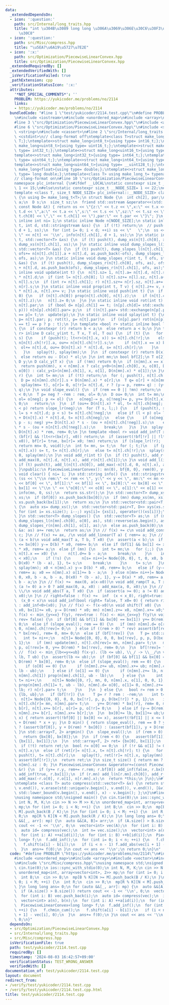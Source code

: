 ```yaml
---
data:
  _extendedDependsOn:
  - icon: ':question:'
    path: src/Internal/long_traits.hpp
    title: "int \u304B\u3089 long long \u306A\u3069\u306E\u30C6\u30F3\u30D7\u30EC\u30FC\
      \u30C8"
  - icon: ':question:'
    path: src/Misc/compress.hpp
    title: "\u5EA7\u6A19\u5727\u7E2E"
  - icon: ':x:'
    path: src/Optimization/PiecewiseLinearConvex.hpp
    title: src/Optimization/PiecewiseLinearConvex.hpp
  _extendedRequiredBy: []
  _extendedVerifiedWith: []
  _isVerificationFailed: true
  _pathExtension: cpp
  _verificationStatusIcon: ':x:'
  attributes:
    '*NOT_SPECIAL_COMMENTS*': ''
    PROBLEM: https://yukicoder.me/problems/no/2114
    links:
    - https://yukicoder.me/problems/no/2114
  bundledCode: "#line 1 \"test/yukicoder/2114.test.cpp\"\n#define PROBLEM \"https://yukicoder.me/problems/no/2114\"\
    \n#include <iostream>\n#include <unordered_map>\n#include <array>\n#include <vector>\n\
    #line 3 \"src/Optimization/PiecewiseLinearConvex.hpp\"\n#include <algorithm>\n\
    #line 6 \"src/Optimization/PiecewiseLinearConvex.hpp\"\n#include <sstream>\n#include\
    \ <string>\n#include <cassert>\n#line 2 \"src/Internal/long_traits.hpp\"\n#include\
    \ <cstdint>\n// clang-format off\ntemplate<class T>struct make_long{using type=\
    \ T;};\ntemplate<>struct make_long<int8_t>{using type= int16_t;};\ntemplate<>struct\
    \ make_long<uint8_t>{using type= uint16_t;};\ntemplate<>struct make_long<int16_t>{using\
    \ type= int32_t;};\ntemplate<>struct make_long<uint16_t>{using type= uint32_t;};\n\
    template<>struct make_long<int32_t>{using type= int64_t;};\ntemplate<>struct make_long<uint32_t>{using\
    \ type= uint64_t;};\ntemplate<>struct make_long<int64_t>{using type= __int128_t;};\n\
    template<>struct make_long<uint64_t>{using type= __uint128_t;};\ntemplate<>struct\
    \ make_long<float>{using type= double;};\ntemplate<>struct make_long<double>{using\
    \ type= long double;};\ntemplate<class T> using make_long_t= typename make_long<T>::type;\n\
    // clang-format on\n#line 10 \"src/Optimization/PiecewiseLinearConvex.hpp\"\n\
    namespace plc_internal {\n#ifdef __LOCAL\nstatic constexpr size_t __NODE_SIZE=\
    \ 1 << 15;\n#else\nstatic constexpr size_t __NODE_SIZE= 1 << 22;\n#endif\n}\n\
    template <class T, size_t NODE_SIZE= plc_internal::__NODE_SIZE> class PiecewiseLinearConvex\
    \ {\n using D= make_long_t<T>;\n struct Node {\n  int ch[2], par;\n  T z, x, d,\
    \ a;\n  D s;\n  size_t sz;\n  friend std::ostream &operator<<(std::ostream &os,\
    \ const Node &t) { return os << \"{z:\" << t.z << \",x:\" << t.x << \",d:\" <<\
    \ t.d << \",a:\" << t.a << \",s:\" << t.s << \",sz:\" << t.sz << \",ch:(\" <<\
    \ t.ch[0] << \",\" << t.ch[1] << \"),par:\" << t.par << \"}\"; }\n };\n static\
    \ inline int ni= 1;\n static inline Node n[NODE_SIZE];\n static inline void info(int\
    \ t, int d, std::stringstream &ss) {\n  if (!t) return;\n  // push(t);\n  info(n[t].ch[0],\
    \ d + 1, ss);\n  for (int i= 0; i < d; ++i) ss << \"   \";\n  ss << \" \u25A0\
    \ \" << n[t] << '\\n', info(n[t].ch[1], d + 1, ss);\n }\n static inline void dump_xs(int\
    \ t, std::vector<T> &xs) {\n  if (t) push(t), dump_xs(n[t].ch[0], xs), xs.push_back(n[t].x),\
    \ dump_xs(n[t].ch[1], xs);\n }\n static inline void dump_slopes_l(int t, T ofs,\
    \ std::vector<T> &as) {\n  if (t) push(t), dump_slopes_l(n[t].ch[1], ofs, as),\
    \ ofs+= n[n[t].ch[1]].a + n[t].d, as.push_back(-ofs), dump_slopes_l(n[t].ch[0],\
    \ ofs, as);\n }\n static inline void dump_slopes_r(int t, T ofs, std::vector<T>\
    \ &as) {\n  if (t) push(t), dump_slopes_r(n[t].ch[0], ofs, as), ofs+= n[n[t].ch[0]].a\
    \ + n[t].d, as.push_back(ofs), dump_slopes_r(n[t].ch[1], ofs, as);\n }\n static\
    \ inline void update(int t) {\n  n[t].sz= 1, n[t].a= n[t].d, n[t].s= D(n[t].x)\
    \ * n[t].d;\n  if (int l= n[t].ch[0]; l) n[t].sz+= n[l].sz, n[t].a+= n[l].a, n[t].s+=\
    \ n[l].s;\n  if (int r= n[t].ch[1]; r) n[t].sz+= n[r].sz, n[t].a+= n[r].a, n[t].s+=\
    \ n[r].s;\n }\n static inline void prop(int t, T v) { n[t].z+= v, n[t].s+= D(v)\
    \ * n[t].a, n[t].x+= v; }\n static inline void push(int t) {\n  if (n[t].z !=\
    \ 0) {\n   if (n[t].ch[0]) prop(n[t].ch[0], n[t].z);\n   if (n[t].ch[1]) prop(n[t].ch[1],\
    \ n[t].z);\n   n[t].z= 0;\n  }\n }\n static inline void rot(int t) {\n  int p=\
    \ n[t].par;\n  if (bool d= n[p].ch[1] == t; (n[p].ch[d]= std::exchange(n[t].ch[!d],\
    \ p))) n[n[p].ch[d]].par= p;\n  if ((n[t].par= std::exchange(n[p].par, t))) n[n[t].par].ch[n[n[t].par].ch[1]\
    \ == p]= t;\n  update(p);\n }\n static inline void splay(int t) {\n  for (int\
    \ p= n[t].par; p; rot(t), p= n[t].par)\n   if (n[p].par) rot(n[n[p].par].ch[n[p].ch[1]\
    \ == t] == p ? p : t);\n }\n template <bool r> static inline bool lt(T a, T b)\
    \ {\n  if constexpr (r) return b < a;\n  else return a < b;\n }\n template <bool\
    \ r> inline D calc_y(int t, T x, T ol, T ou) {\n  if (t) {\n   for (int s;; t=\
    \ s) {\n    if (push(t); lt<r>(n[t].x, x)) s= n[t].ch[!r];\n    else {\n     ol+=\
    \ n[n[t].ch[!r]].a, ou+= n[n[t].ch[!r]].s;\n     if (n[t].x == x) break;\n   \
    \  ol+= n[t].d, ou+= D(n[t].x) * n[t].d, s= n[t].ch[r];\n    }\n    if (!s) break;\n\
    \   }\n   splay(t), splay(mn);\n  }\n  if constexpr (r) return D(x) * ol - ou;\n\
    \  else return ou - D(x) * ol;\n }\n int mn;\n bool bf[2];\n T o[2], rem, bx[2];\n\
    \ D y;\n D calc_y(T x) {\n  if (!mn) return 0;\n  if (n[mn].x == x) return 0;\n\
    \  return push(mn), x < n[mn].x ? calc_y<0>(n[mn].ch[0], x, o[0], D(n[mn].x) *\
    \ o[0]) : calc_y<1>(n[mn].ch[1], x, o[1], D(n[mn].x) * o[1]);\n }\n void slope_lr(bool\
    \ r) {\n  int t= mn;\n  if (!t) return;\n  for (; push(t), n[t].ch[r];) t= n[t].ch[r];\n\
    \  D p= n[n[mn].ch[r]].s + D(n[mn].x) * o[r];\n  T q= o[r] + n[n[mn].ch[r]].a;\n\
    \  splay(mn= t), o[r]= 0, o[!r]= n[t].d, r ? (y-= p, rem+= q) : (y+= p, rem-=\
    \ q);\n }\n void slope_eval() {\n  if (rem == 0 || !mn) return;\n  bool neg= rem\
    \ < 0;\n  T p= neg ? -rem : rem, ol= 0;\n  D ou= 0;\n  int t= mn;\n  if (push(t),\
    \ ol= o[neg]; p <= ol) {\n   o[neg]-= p, o[!neg]+= p, y+= D(n[t].x) * rem, rem=\
    \ 0;\n   return;\n  }\n  if (ou+= D(n[t].x) * ol, t= n[t].ch[neg]; ol + n[t].a\
    \ < p) return slope_lr(neg);\n  for (T s, l;;) {\n   if (push(t), s= ol + n[n[t].ch[!neg]].a,\
    \ l= s + n[t].d; p < s) t= n[t].ch[!neg];\n   else if (l < p) ol= l, ou+= n[n[t].ch[!neg]].s\
    \ + D(n[t].x) * n[t].d, t= n[t].ch[neg];\n   else {\n    if (o[neg]= l - p, o[!neg]=\
    \ p - s; neg) y+= D(n[t].x) * s - (ou + n[n[t].ch[!neg]].s);\n    else y-= D(n[t].x)\
    \ * s - (ou + n[n[t].ch[!neg]].s);\n    break;\n   }\n  }\n  splay(mn= t), y+=\
    \ D(n[t].x) * rem, rem= 0;\n }\n template <bool r> void add_inf(T x0) {\n  if\
    \ (bf[r] && !lt<r>(bx[r], x0)) return;\n  if (assert(!bf[!r] || !lt<r>(bx[!r],\
    \ x0)), bf[r]= true, bx[r]= x0; !mn) return;\n  if (slope_lr(!r); !lt<r>(x0, n[mn].x))\
    \ return mn= 0, void();\n  int t= mn, s= t;\n  for (; t;)\n   if (push(t); lt<r>(x0,\
    \ n[t].x)) s= t, t= n[t].ch[r];\n   else t= n[t].ch[!r];\n  splay(s), n[s].ch[r]=\
    \ 0, splay(mn);\n }\n void add_r(int t) {\n  if (t) push(t), add_r(n[t].ch[0]),\
    \ add_max(0, n[t].d, n[t].x), add_r(n[t].ch[1]);\n }\n void add_l(int t) {\n \
    \ if (t) push(t), add_l(n[t].ch[0]), add_max(-n[t].d, 0, n[t].x), add_l(n[t].ch[1]);\n\
    \ }\npublic:\n PiecewiseLinearConvex(): mn(0), bf{0, 0}, rem(0), y(0) {}\n static\
    \ void clear() { ni= 1; }\n std::string info() {\n  std::stringstream ss;\n  if\
    \ (ss << \"\\n rem:\" << rem << \", y:\" << y << \", mn:\" << mn << \"\\n bf[0]:\"\
    \ << bf[0] << \", bf[1]:\" << bf[1] << \", bx[0]:\" << bx[0] << \", bx[1]:\" <<\
    \ bx[1] << \"\\n \" << \"o[0]:\" << o[0] << \", o[1]:\" << o[1] << \"\\n\"; mn)\
    \ info(mn, 0, ss);\n  return ss.str();\n }\n std::vector<T> dump_xs() {\n  std::vector<T>\
    \ xs;\n  if (bf[0]) xs.push_back(bx[0]);\n  if (mn) dump_xs(mn, xs);\n  if (bf[1])\
    \ xs.push_back(bx[1]);\n  return xs;\n }\n std::vector<std::pair<T, D>> dump_xys()\
    \ {\n  auto xs= dump_xs();\n  std::vector<std::pair<T, D>> xys(xs.size());\n \
    \ for (int i= xs.size(); i--;) xys[i]= {xs[i], operator()(xs[i])};\n  return xys;\n\
    \ }\n std::vector<T> dump_slopes() {\n  std::vector<T> as;\n  if (mn) as.push_back(-o[0]),\
    \ dump_slopes_l(n[mn].ch[0], o[0], as), std::reverse(as.begin(), as.end()), as.push_back(o[1]),\
    \ dump_slopes_r(n[mn].ch[1], o[1], as);\n  else as.push_back(0);\n  for (auto\
    \ &a: as) a+= rem;\n  return as;\n }\n // f(x) += c\n void add_const(D c) { y+=\
    \ c; }\n // f(x) += ax, /\n void add_linear(T a) { rem+= a; }\n //  f(x) += max(a(x-x0),b(x-x0)),\
    \ (a < b)\n void add_max(T a, T b, T x0) {\n  assert(a < b);\n  if (bf[0] && x0\
    \ <= bx[0]) y-= D(b) * x0, rem+= b;\n  else if (bf[1] && bx[1] <= x0) y-= D(a)\
    \ * x0, rem+= a;\n  else if (mn) {\n   int t= mn;\n   for (;;) {\n    if (push(t);\
    \ n[t].x == x0) {\n     n[t].d+= b - a;\n     break;\n    }\n    int &s= n[t].ch[n[t].x\
    \ < x0];\n    if (!s) {\n     n[s= ni++]= Node{{0, 0}, t, 0, x0, b - a, b - a,\
    \ D(x0) * (b - a), 1}, t= s;\n     break;\n    }\n    t= s;\n   }\n   if (splay(t),\
    \ splay(mn); x0 < n[mn].x) y-= D(b) * x0, rem+= b;\n   else if (y-= D(a) * x0,\
    \ rem+= a; x0 == n[mn].x) o[1]+= b - a;\n  } else n[mn= ni++]= Node{{0, 0}, 0,\
    \ 0, x0, b - a, b - a, D(x0) * (b - a), 1}, y-= D(a) * x0, rem+= a, o[0]= 0, o[1]=\
    \ b - a;\n }\n // f(x) +=  max(0, a(x-x0))\n void add_ramp(T a, T x0) {\n  if\
    \ (a != 0) a > 0 ? add_max(0, a, x0) : add_max(a, 0, x0);\n }\n // f(x) += a|x-x0|,\
    \ \\/\n void add_abs(T a, T x0) {\n  if (assert(a >= 0); a != 0) add_max(-a, a,\
    \ x0);\n }\n // right=false : f(x) +=  inf  (x < x_0), right=true: f(x) += inf\
    \  (x_0 < x)\n void add_inf(bool right= false, T x0= 0) { return right ? add_inf<1>(x0)\
    \ : add_inf<0>(x0); }\n // f(x) <- f(x-x0)\n void shift(T x0) {\n  if (bx[0]+=\
    \ x0, bx[1]+= x0, y-= D(rem) * x0; mn) n[mn].z+= x0, n[mn].x+= x0;\n }\n // rev=false:\
    \ f(x) <- min_{y<=x} f(y), rev=true : f(x) <- min_{x<=y} f(y)\n void chmin_cum(bool\
    \ rev= false) {\n  if (bf[0] && bf[1] && bx[0] == bx[1]) y+= D(rem) * bx[0], rem=\
    \ 0;\n  else if (slope_eval(); rem == 0) {\n   if (mn) n[mn].d= o[rev], o[!rev]=\
    \ 0, n[mn].ch[!rev]= 0;\n  } else if ((rem > 0) ^ rev) assert(bf[rev]), y+= D(rem)\
    \ * bx[rev], rem= 0, mn= 0;\n  else if (bf[!rev]) {\n   T p= std::abs(rem);\n\
    \   int t= ni++;\n   n[t]= Node{{0, 0}, 0, 0, bx[!rev], p, p, D(bx[!rev]) * p,\
    \ 1};\n   if (mn) update(mn), n[t].ch[rev]= mn, n[mn].par= t;\n   mn= t, o[rev]=\
    \ p, o[!rev]= 0, y+= D(rem) * bx[!rev], rem= 0;\n  }\n  bf[!rev]= false;\n }\n\
    \ //  f(x) <- min_{lb<=y<=ub} f(x-y). (lb <= ub), \\_/ -> \\__/\n void chmin_slide_win(T\
    \ lb, T ub) {\n  assert(lb <= ub);\n  if (bf[0] && bf[1] && bx[0] == bx[1]) y+=\
    \ D(rem) * bx[0], rem= 0;\n  else if (slope_eval(); rem == 0) {\n   if (mn) {\n\
    \    if (o[0] == 0) {\n     if (n[mn].z+= ub, n[mn].x+= ub; n[mn].ch[0]) prop(n[mn].ch[0],\
    \ lb - ub);\n    } else if (o[1] == 0) {\n     if (n[mn].z+= lb, n[mn].x+= lb;\
    \ n[mn].ch[1]) prop(n[mn].ch[1], ub - lb);\n    } else {\n     int r= n[mn].ch[1],\
    \ t= ni++;\n     n[t]= Node{{0, r}, mn, 0, n[mn].x, o[1], 0, 0, 1};\n     if (update(t),\
    \ prop(n[mn].ch[1]= t, ub - lb), n[mn].d= o[0], o[1]= 0, n[mn].z+= lb, n[mn].x+=\
    \ lb; r) n[r].par= t;\n    }\n   }\n  } else {\n   bool r= rem > 0;\n   T b[2]=\
    \ {lb, ub};\n   if (bf[!r]) {\n    T p= r ? rem : -rem;\n    int t= ni++;\n  \
    \  n[t]= Node{{0, 0}, 0, 0, bx[!r], p, p, D(bx[!r]) * p, 1};\n    if (mn) update(mn),\
    \ n[t].ch[r]= mn, n[mn].par= t;\n    y+= D(rem) * bx[!r], rem= 0, mn= t, n[t].z+=\
    \ b[r], n[t].x+= b[r], o[r]= p, o[!r]= 0;\n   } else if (y-= D(rem) * b[r]; mn)\
    \ n[mn].z+= b[r], n[mn].x+= b[r];\n  }\n  bx[0]+= lb, bx[1]+= ub;\n }\n D operator()(T\
    \ x) { return assert(!bf[0] || bx[0] <= x), assert(!bf[1] || x <= bx[1]), calc_y(x)\
    \ + D(rem) * x + y; }\n D min() { return slope_eval(), rem == 0 ? y : rem > 0\
    \ ? (assert(bf[0]), y + D(rem) * bx[0]) : (assert(bf[1]), y + D(rem) * bx[1]);\
    \ }\n std::array<T, 2> argmin() {\n  slope_eval();\n  if (rem > 0) {\n   assert(bf[0]);\n\
    \   return {bx[0], bx[0]};\n  }\n  if (rem < 0) {\n   assert(bf[1]);\n   return\
    \ {bx[1], bx[1]};\n  }\n  std::array<T, 2> ret= {bx[0], bx[1]};\n  int t= mn;\n\
    \  if (!t) return ret;\n  bool r= o[0] == 0;\n  if (!r && o[1] != 0) ret[0]= ret[1]=\
    \ n[t].x;\n  else if (ret[r]= n[t].x, t= n[t].ch[!r]; t) {\n   for (; n[t].ch[r];)\
    \ push(t), t= n[t].ch[r];\n   splay(t), ret[!r]= n[t].x, splay(mn);\n  } else\
    \ assert(bf[!r]);\n  return ret;\n }\n size_t size() { return mn ? update(mn),\
    \ n[mn].sz : 0; }\n PiecewiseLinearConvex &operator+=(const PiecewiseLinearConvex\
    \ &r) {\n  if (y+= r.y, rem+= r.rem; r.bf[0]) add_inf(false, r.bx[0]);\n  if (r.bf[1])\
    \ add_inf(true, r.bx[1]);\n  if (r.mn) add_l(n[r.mn].ch[0]), add_r(n[r.mn].ch[1]),\
    \ add_max(-r.o[0], r.o[1], n[r.mn].x);\n  return *this;\n }\n};\n#line 4 \"src/Misc/compress.hpp\"\
    \ntemplate <class T> auto compress(std::vector<T> &v) {\n return std::sort(v.begin(),\
    \ v.end()), v.erase(std::unique(v.begin(), v.end()), v.end()), [&v](T x) { return\
    \ std::lower_bound(v.begin(), v.end(), x) - v.begin(); };\n}\n#line 8 \"test/yukicoder/2114.test.cpp\"\
    \nusing namespace std;\nsigned main() {\n cin.tie(0);\n ios::sync_with_stdio(0);\n\
    \ int N, M, K;\n cin >> N >> M >> K;\n unordered_map<int, array<vector<int>, 2>>\
    \ mp;\n for (int i= 0; i < N; ++i) {\n  int B;\n  cin >> B;\n  mp[B % K][N >=\
    \ M].push_back(B / K);\n }\n for (int i= 0; i < M; ++i) {\n  int R;\n  cin >>\
    \ R;\n  mp[R % K][N < M].push_back(R / K);\n }\n long long ans= 0;\n for (auto\
    \ &&[_, arr]: mp) {\n  auto &&[A, B]= arr;\n  if (A.size() > B.size()) return\
    \ cout << -1 << '\\n', 0;\n  vector<int> vec(A);\n  for (int i: B) vec.push_back(i);\n\
    \  auto id= compress(vec);\n  int n= vec.size();\n  vector<int> a(n), b(n);\n\
    \  for (int i: A) ++a[id(i)];\n  for (int i: B) ++b[id(i)];\n  PiecewiseLinearConvex<long\
    \ long> f;\n  f.add_inf();\n  for (int i= 0; i < n; ++i) {\n   f.chmin_cum();\n\
    \   f.shift(a[i] - b[i]);\n   if (i < n - 1) f.add_abs(vec[i + 1] - vec[i], 0);\n\
    \  }\n  ans+= f(0);\n }\n cout << ans << '\\n';\n return 0;\n}\n"
  code: "#define PROBLEM \"https://yukicoder.me/problems/no/2114\"\n#include <iostream>\n\
    #include <unordered_map>\n#include <array>\n#include <vector>\n#include \"src/Optimization/PiecewiseLinearConvex.hpp\"\
    \n#include \"src/Misc/compress.hpp\"\nusing namespace std;\nsigned main() {\n\
    \ cin.tie(0);\n ios::sync_with_stdio(0);\n int N, M, K;\n cin >> N >> M >> K;\n\
    \ unordered_map<int, array<vector<int>, 2>> mp;\n for (int i= 0; i < N; ++i) {\n\
    \  int B;\n  cin >> B;\n  mp[B % K][N >= M].push_back(B / K);\n }\n for (int i=\
    \ 0; i < M; ++i) {\n  int R;\n  cin >> R;\n  mp[R % K][N < M].push_back(R / K);\n\
    \ }\n long long ans= 0;\n for (auto &&[_, arr]: mp) {\n  auto &&[A, B]= arr;\n\
    \  if (A.size() > B.size()) return cout << -1 << '\\n', 0;\n  vector<int> vec(A);\n\
    \  for (int i: B) vec.push_back(i);\n  auto id= compress(vec);\n  int n= vec.size();\n\
    \  vector<int> a(n), b(n);\n  for (int i: A) ++a[id(i)];\n  for (int i: B) ++b[id(i)];\n\
    \  PiecewiseLinearConvex<long long> f;\n  f.add_inf();\n  for (int i= 0; i < n;\
    \ ++i) {\n   f.chmin_cum();\n   f.shift(a[i] - b[i]);\n   if (i < n - 1) f.add_abs(vec[i\
    \ + 1] - vec[i], 0);\n  }\n  ans+= f(0);\n }\n cout << ans << '\\n';\n return\
    \ 0;\n}"
  dependsOn:
  - src/Optimization/PiecewiseLinearConvex.hpp
  - src/Internal/long_traits.hpp
  - src/Misc/compress.hpp
  isVerificationFile: true
  path: test/yukicoder/2114.test.cpp
  requiredBy: []
  timestamp: '2024-08-03 16:42:57+09:00'
  verificationStatus: TEST_WRONG_ANSWER
  verifiedWith: []
documentation_of: test/yukicoder/2114.test.cpp
layout: document
redirect_from:
- /verify/test/yukicoder/2114.test.cpp
- /verify/test/yukicoder/2114.test.cpp.html
title: test/yukicoder/2114.test.cpp
---
```

